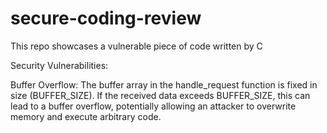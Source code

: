 # secure-coding-review
This repo showcases a vulnerable piece of code written by C 

Security Vulnerabilities:

  Buffer Overflow:
      The buffer array in the handle_request function is fixed in size (BUFFER_SIZE). If the received data exceeds BUFFER_SIZE, this can lead to a buffer overflow, potentially allowing an attacker to overwrite memory and execute arbitrary code.

      
